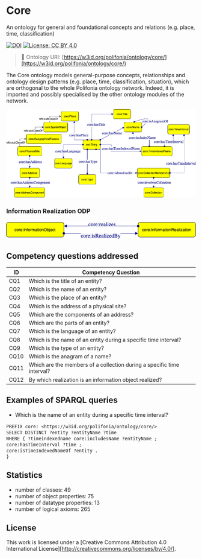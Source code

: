 # Core

An ontology for general and foundational concepts and relations (e.g. place, time, classification)

[![DOI](https://zenodo.org/badge/372536364.svg)](https://zenodo.org/badge/latestdoi/372536364)
[![License: CC BY 4.0](https://img.shields.io/badge/License-CC_BY_4.0-lightgrey.svg)](https://creativecommons.org/licenses/by/4.0/)

> 🔗 Ontology URI: [https://w3id.org/polifonia/ontology/core/](https://w3id.org/polifonia/ontology/core/)

The Core ontology models general-purpose concepts, relationships and ontology design patterns (e.g. place, time, classification, situation), which are orthogonal to the whole Polifonia ontology network. Indeed, it is imported and possibly specialised by the other ontology modules of the network.

![core_main](diagrams/core_main.png)

### Information Realization ODP

![core_information_realization](diagrams/core_info_realization.png)

## Competency questions addressed

| **ID** | **Competency Question**                                                                                                                    |
|--------|--------------------------------------------------------------------------------------------------------------------------------------------|
| CQ1    | Which is the title of an entity?     |
| CQ2    |  Which is the name of an entity?      |
| CQ3    | Which is the place of an entity?          |
| CQ4    | Which is the address of a physical site?          |
| CQ5    | Which are the components of an address?         |
| CQ6    | Which are the parts of an entity?         |
| CQ7    | Which is the language of an entity?         |
| CQ8    | Which is the name of an entity during a specific time interval?         |
| CQ9    | Which is the type of an entity?         |
| CQ10    | Which is the anagram of a name?         |
| CQ11    | Which are the members of a collection during a specific time interval?         |
| CQ12    | By which realization is an information object realized?         |


## Examples of SPARQL queries
- Which is the name of an entity during a specific time interval?
```
PREFIX core: <https://w3id.org/polifonia/ontology/core/>
SELECT DISTINCT ?entity ?entityName ?time
WHERE { ?timeindexedname core:includesName ?entityName ;
core:hasTimeInterval ?time ; 
core:isTimeIndexedNameOf ?entity .
}
```

## Statistics
- number of classes: 49 
- number of object properties: 75
- number of datatype properties: 13
- number of logical axioms: 265

## License

This work is licensed under a [Creative Commons Attribution 4.0 International License][http://creativecommons.org/licenses/by/4.0/].
